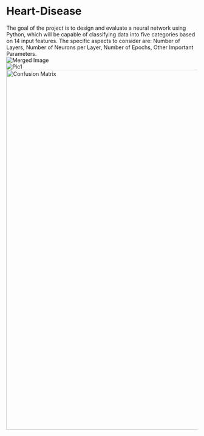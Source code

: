 # Heart-Disease
The goal of the project is to design and evaluate a neural network using Python, which will be capable of classifying data into five categories based on 14 input features. The specific aspects to consider are: 
Number of Layers, Number of Neurons per Layer, Number of Epochs, Other Important Parameters.
<img src="assets/merged_image.png" alt="Merged Image" style="display: block; margin: 0 auto;">
![Pic1](https://github.com/user-attachments/assets/49203287-2f18-47ec-9a27-15da220708ec)
<img width="950" alt="Confusion Matrix" src="https://github.com/user-attachments/assets/6cf6aa96-ad5d-4074-bb8e-2decb49fa18f">
